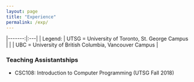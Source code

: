 ```yaml
---
layout: page
title: "Experience"
permalink: /exp/
---
```


|-------:|:---| 
| Legend: | UTSG = University of Toronto, St. George Campus |
|         | UBC = University of British Columbia, Vancouver Campus |

### Teaching Assistantships

* CSC108: Introduction to Computer Programming (UTSG Fall 2018)
